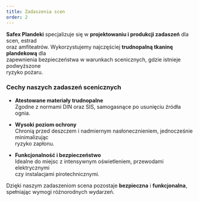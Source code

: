 ```yaml
---
title: Zadaszenia scen
order: 2
---
```


**Safex Plandeki** specjalizuje się w **projektowaniu i produkcji zadaszeń** dla scen, estrad  
oraz amfiteatrów. Wykorzystujemy najczęściej **trudnopalną tkaninę plandekową** dla  
zapewnienia bezpieczeństwa w warunkach scenicznych, gdzie istnieje podwyższone  
ryzyko pożaru.

### Cechy naszych zadaszeń scenicznych

- **Atestowane materiały trudnopalne**  
  Zgodne z normami DIN oraz SIS, samogasnące po usunięciu źródła ognia.

- **Wysoki poziom ochrony**  
  Chronią przed deszczem i nadmiernym nasłonecznieniem, jednocześnie minimalizując  
  ryzyko zapłonu.

- **Funkcjonalność i bezpieczeństwo**  
  Idealne do miejsc z intensywnym oświetleniem, przewodami elektrycznymi  
  czy instalacjami pirotechnicznymi.

Dzięki naszym zadaszeniom scena pozostaje **bezpieczna** i **funkcjonalna**,  
spełniając wymogi różnorodnych wydarzeń.